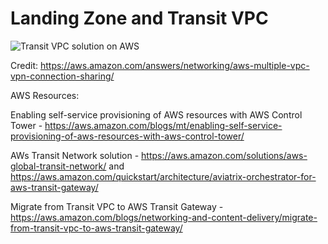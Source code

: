 # Landing Zone and Transit VPC 


![Transit VPC solution on AWS](https://d1.awsstatic.com/aws-answers/answers-images/shared-services-transit-vpc.cd910ba0caae4eb37a7b8b731e661748073cd2f3.png)

Credit: https://aws.amazon.com/answers/networking/aws-multiple-vpc-vpn-connection-sharing/




AWS Resources:

Enabling self-service provisioning of AWS resources with AWS Control Tower - https://aws.amazon.com/blogs/mt/enabling-self-service-provisioning-of-aws-resources-with-aws-control-tower/

AWs Transit Network solution - https://aws.amazon.com/solutions/aws-global-transit-network/ and https://aws.amazon.com/quickstart/architecture/aviatrix-orchestrator-for-aws-transit-gateway/

Migrate from Transit VPC to AWS Transit Gateway - https://aws.amazon.com/blogs/networking-and-content-delivery/migrate-from-transit-vpc-to-aws-transit-gateway/
